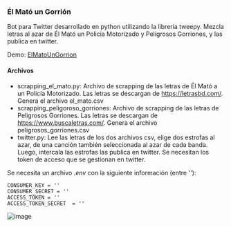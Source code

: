 ### Él Mató un Gorrión

Bot para Twitter desarrollado en python utilizando la librería tweepy. Mezcla letras al azar de Él Mató un Policia Motorizado y Peligrosos Gorriones, y las publica en twitter.

Demo: [ElMatoUnGorrion](https://twitter.com/ElMatoUnGorrion)

#### Archivos

- scrapping_el_mato.py: Archivo de scrapping de las letras de Él Mató a un Policía Motorizado. Las letras se descargan de https://letrasbd.com/. Genera el archivo el_mato.csv
- scrapping_peligoroso_gorriones: Archivo de scrapping de las letras de Peligrosos Gorriones. Las letras se descargan de https://www.buscaletras.com/. Genera el archivo peligrosos_gorriones.csv
- twitter.py: Lee las letras de los dos archivos csv, elige dos estrofas al azar, de una canción también seleccionada al azar de cada banda. Luego, intercala las estrofas las publica en twitter. Se necesitan los token de acceso que se gestionan en twitter.

Se necesita un archivo _.env_ con la siguiente información (entre ''):
        
    CONSUMER_KEY = ''
    CONSUMER_SECRET = ''
    ACCESS_TOKEN = ''
    ACCESS_TOKEN_SECRET  = ''

![image](https://user-images.githubusercontent.com/660448/109560254-6e6bdb00-7aba-11eb-940b-a1922b4bd803.png)
